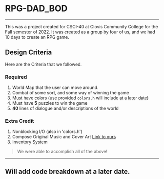 # RPG-DAD_BOD
---
This was a project created for CSCI-40 at Clovis Community College for the Fall semester of 2022. It was created as a group by four of us, and we had 10 days to create an RPG game.
## Design Criteria
Here are the Criteria that we followed.
### Required
1. World Map that the user can move around.
2. Combat of some sort, and some way of winning the game
3. Must have colors (use provided `colors.h` will include at a later date)
4. Must have **5** puzzles to win the game
5. **40** lines of dialogue and/or descriptions of the world
### Extra Credit
1. Nonblocking I/O (also in 'colors.h')
2. Compose Original Music and Cover Art [Link to ours](https://youtu.be/tX7EOyNQvKY)
3. Inventory System

> We were able to accomplish all of the above!
---

## Will add code breakdown at a later date.
